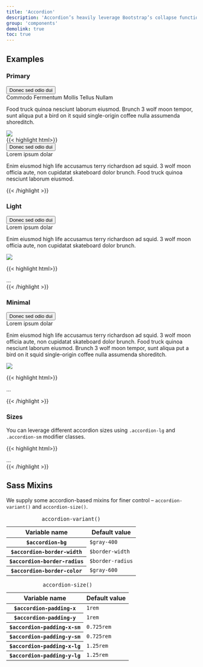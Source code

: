 ```yaml
---
title: 'Accordion'
description: 'Accordion’s heavily leverage Bootstrap’s collapse functionality. We include sizing and color modifiers.'
group: 'components'
demolink: true
toc: true
---
```


## Examples 

### Primary

<div class="accordion accordion-primary" id="accordionExample0">
    <div class="accordion-item my-2">
        <button class="btn accordion-trigger collapsed" id="heading0-1" type="button" data-toggle="collapse" data-target="#collapse0-1" aria-expanded="true" aria-controls="collapse0-1">
            <div class="d-flex align-items-start">
                <div class="accordion-heading flex-grow-1">
                    Donec sed odio dui
                </div>
                <div class="accordion-icon ml-3">
                    <i class="fas fa-chevron-up"></i>
                </div>
            </div>
        </button>
        <div id="collapse0-1" class="collapse" aria-labelledby="heading0-1" data-parent="#accordionExample0">
            <div class="accordion-body">
                <div class="row align-items-center">
                    <div class="col-md-8">
                        <div class="accordion-heading h3">
                            Commodo Fermentum Mollis Tellus Nullam
                        </div>
                        <p>
                            Food truck quinoa nesciunt laborum eiusmod. Brunch 3 wolf moon tempor, sunt aliqua put a bird on it squid single-origin coffee nulla assumenda shoreditch.
                        </p>
                    </div>
                    <div class="col-md-4">
                        <img src="https://dummyimage.com/800x500/bad456/b05cb0.png&text=image" />
                    </div>
                </div>
            </div>
        </div>
    </div>
</div>
{{< highlight html>}}
<div class="accordion accordion-primary" id="accordionExample0">
    <div class="accordion-item">
        <button class="btn accordion-trigger collapsed" id="heading0-1" type="button" data-toggle="collapse" data-target="#collapse0-1" aria-expanded="true" aria-controls="collapse0-1">
            <div class="accordion-header">
                <div class="accordion-heading">
                    Donec sed odio dui  
                </div>
                <div class="accordion-icon">
                    <i class="fas fa-chevron-up"></i>
                </div>
            </div>
        </button>
        <div id="collapse0-1" class="collapse" aria-labelledby="heading0-1" data-parent="#accordionExample0">
            <div class="accordion-body">
                <div class="h3">
                    Lorem ipsum dolar
                </div>
                <p>
                    Enim eiusmod high life accusamus terry richardson ad squid. 3 wolf moon officia aute, non cupidatat skateboard dolor brunch. Food truck quinoa nesciunt laborum eiusmod.
                </p>
            </div>
        </div>
    </div>
</div>
{{< /highlight >}}

### Light

<div class="accordion accordion-light" id="accordionExample1">
    <div class="accordion-item my-2">
        <button class="btn accordion-trigger collapsed" id="headingOne" type="button" data-toggle="collapse" data-target="#collapse1-1" aria-expanded="true" aria-controls="collapse1-1">
            <div class="d-flex align-items-start">
                <div class="accordion-heading flex-grow-1">
                    Donec sed odio dui
                </div>
                <div class="accordion-icon ml-3">
                    <i class="fas fa-chevron-up"></i>
                </div>
            </div>
        </button>
        <div id="collapse1-1" class="collapse" aria-labelledby="headingOne" data-parent="#accordionExample1">
            <div class="accordion-body">
                <div class="row align-items-center">
                    <div class="col-md-8">
                        <div class="accordion-heading h3">
                            Lorem ipsum dolar
                        </div>
                        <p>
                            Enim eiusmod high life accusamus terry richardson ad squid. 3 wolf moon officia aute, non cupidatat skateboard dolor brunch.
                        </p>
                    </div>
                    <div class="col-md-4">
                        <img src="https://dummyimage.com/800x500/bad456/b05cb0.png&text=image" />
                    </div>
                </div>
            </div>
        </div>
    </div>
</div>

{{< highlight html>}}
<div class="accordion accordion-light" id="accordionExample1">
    …
</div>
{{< /highlight >}}

### Minimal

<div class="accordion accordion-minimal" id="accordionExample2">
    <div class="accordion-item my-2">
        <button class="btn accordion-trigger collapsed" id="heading2-1" type="button" data-toggle="collapse" data-target="#collapse2-1" aria-expanded="true" aria-controls="collapse2-1">
            <div class="d-flex align-items-start">
                <div class="accordion-heading flex-grow-1">
                    Donec sed odio dui
                </div>
                <div class="accordion-icon ml-3">
                    <i class="fas fa-chevron-up"></i>
                </div>
            </div>
        </button>
        <div id="collapse2-1" class="collapse" aria-labelledby="heading2-1" data-parent="#accordionExample2">
            <div class="accordion-body">
                <div class="row align-items-center">
                    <div class="col-md-8">
                        <div class="accordion-heading h3">
                            Lorem ipsum dolar
                        </div>
                        <p>
                            Enim eiusmod high life accusamus terry richardson ad squid. 3 wolf moon officia aute, non cupidatat skateboard dolor brunch. Food truck quinoa nesciunt laborum eiusmod. Brunch 3 wolf moon tempor, sunt aliqua put a bird on it squid single-origin coffee nulla assumenda shoreditch.
                        </p>
                    </div>
                    <div class="col-md-4">
                        <img src="https://dummyimage.com/800x500/bad456/b05cb0.png&text=image" />
                    </div>
                </div>
            </div>
        </div>
    </div>
</div>

{{< highlight html>}}
<div class="accordion accordion-light" id="accordionExample2">
    …
</div>

{{< /highlight >}}

### Sizes

You can leverage different accordion sizes using `.accordion-lg` and `.accordion-sm` modifier classes.

{{< highlight html>}}
<div class="accordion accordion-primary accordion-lg" id="accordionExample3">
    …
</div>
{{< /highlight >}}

## Sass Mixins

We supply some accordion-based mixins for finer control – `accordion-variant()` and `accordion-size()`.

<div class="table-responsive">
    <table class="table caption-top">
        <caption class="h3 mb-0"><span class="badge bg-warning"><code>accordion-variant()</span></code></caption>
        <thead>
            <tr>
                <th scope="col">Variable name</th>
                <th scope="col">Default value</th>
            </tr>
        </thead>
        <tbody>
            <tr>
                <th scope="row"><code>$accordion-bg</code></th>
                <td><code>$gray-400</code></td>
            </tr>
            <tr>
                <th scope="row"><code>$accordion-border-width</code></th>
                <td><code>$border-width</code></td>
            </tr>
            <tr>
                <th scope="row"><code>$accordion-border-radius</code></th>
                <td><code>$border-radius</code></td>
            </tr>
            <tr>
                <th scope="row"><code>$accordion-border-color</code></th>
                <td><code>$gray-600</code></td>
            </tr>
        </tbody>
    </table>
</div>

<div class="table-responsive">
    <table class="table caption-top">
        <caption class="h3 mb-0"><span class="badge bg-warning"><code>accordion-size()</span></code></caption>
        <thead>
            <tr>
                <th scope="col">Variable name</th>
                <th scope="col">Default value</th>
            </tr>
        </thead>
        <tbody>
            <tr>
                <th scope="row"><code>$accordion-padding-x</code></th>
                <td><code>1rem</code></td>
            </tr>
            <tr>
                <th scope="row"><code>$accordion-padding-y</code></th>
                <td><code>1rem</code></td>
            </tr>
            <tr>
                <th scope="row"><code>$accordion-padding-x-sm</code></th>
                <td><code>0.725rem</code></td>
            </tr>
            <tr>
                <th scope="row"><code>$accordion-padding-y-sm</code></th>
                <td><code>0.725rem</code></td>
            </tr>
            <tr>
                <th scope="row"><code>$accordion-padding-x-lg</code></th>
                <td><code>1.25rem</code></td>
            </tr>
            <tr>
                <th scope="row"><code>$accordion-padding-y-lg</code></th>
                <td><code>1.25rem</code></td>
            </tr>
        </tbody>
    </table>
</div>
